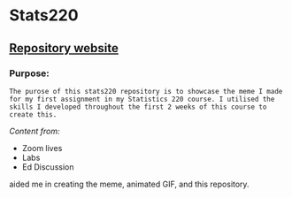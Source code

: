 # Stats220
## [Repository website](https://vivienxyr.github.io/stats220/)

### Purpose:

```
The purose of this stats220 repository is to showcase the meme I made for my first assignment in my Statistics 220 course. I utilised the skills I developed throughout the first 2 weeks of this course to create this.

```

*Content from:*
<!--- unordered lists --->
* Zoom lives
* Labs 
* Ed Discussion 

aided me in creating the meme, animated GIF, and this repository. 
